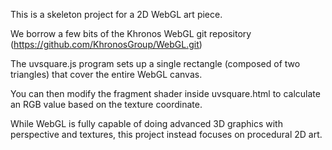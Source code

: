 This is a skeleton project for a 2D WebGL art piece.

We borrow a few bits of the Khronos WebGL git repository
(https://github.com/KhronosGroup/WebGL.git)

The uvsquare.js program sets up a single rectangle (composed of two
triangles) that cover the entire WebGL canvas.

You can then modify the fragment shader inside uvsquare.html to
calculate an RGB value based on the texture coordinate.

While WebGL is fully capable of doing advanced 3D graphics with
perspective and textures, this project instead focuses on procedural
2D art.
